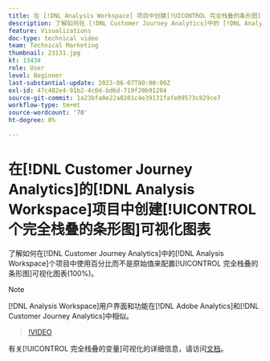 ```yaml
---
title: 在 [!DNL Analysis Workspace] 项目中创建[!UICONTROL 完全栈叠的条形图]可视化图表
description: 了解如何在 [!DNL Customer Journey Analytics]中的 [!DNL Analysis Workspace] 项目中使用百分比而不是原始值来配置[!UICONTROL 完全栈叠的条形图]可视化图表。
feature: Visualizations
doc-type: technical video
team: Technical Marketing
thumbnail: 23131.jpg
kt: 13434
role: User
level: Beginner
last-substantial-update: 2023-06-07T00:00:00Z
exl-id: 47c482e4-91b2-4c0d-bd6d-719f20b91204
source-git-commit: 1a23bfa0e22a8201c4e39131fafe09573c829ce7
workflow-type: tm+mt
source-wordcount: '70'
ht-degree: 0%

---
```


# 在[!DNL Customer Journey Analytics]的[!DNL Analysis Workspace]项目中创建[!UICONTROL 个完全栈叠的条形图]可视化图表

了解如何在[!DNL Customer Journey Analytics]中的[!DNL Analysis Workspace]个项目中使用百分比而不是原始值来配置[!UICONTROL 完全栈叠的条形图]可视化图表(100%)。

>[!NOTE]
>
>[!DNL Analysis Workspace]用户界面和功能在[!DNL Adobe Analytics]和[!DNL Customer Journey Analytics]中相似。

>[!VIDEO](https://video.tv.adobe.com/v/23131/?quality=12&learn=on)

有关[!UICONTROL 完全栈叠的变量]可视化的详细信息，请访问[文档](https://experienceleague.adobe.com/docs/analytics-platform/using/cja-workspace/visualizations/bar.html?lang=zh-Hans)。

